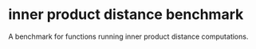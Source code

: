 # inner product distance benchmark

A benchmark for functions running inner product distance computations.
